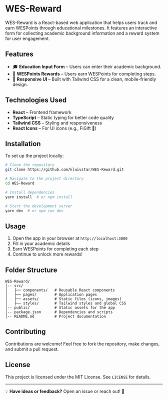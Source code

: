 # WES-Reward

WES-Reward is a React-based web application that helps users track and earn WESPoints through educational milestones. It features an interactive form for collecting academic background information and a reward system for user engagement.

## Features

- 🎓 **Education Input Form** – Users can enter their academic background.
- 🎁 **WESPoints Rewards** – Users earn WESPoints for completing steps.
- 📱 **Responsive UI** – Built with Tailwind CSS for a clean, mobile-friendly design.

## Technologies Used

- **React** – Frontend framework
- **TypeScript** – Static typing for better code quality
- **Tailwind CSS** – Styling and responsiveness
- **React Icons** – For UI icons (e.g., FiGift 🎁)

## Installation

To set up the project locally:

```sh
# Clone the repository
git clone https://github.com/kluivstar/WES-Reward.git

# Navigate to the project directory
cd WES-Reward

# Install dependencies
yarn install  # or npm install

# Start the development server
yarn dev  # or npm run dev
```

## Usage

1. Open the app in your browser at `http://localhost:3000`
2. Fill in your academic details
3. Earn WESPoints for completing each step
4. Continue to unlock more rewards!

## Folder Structure

```
WES-Reward/
│-- src/
│   ├── components/   # Reusable React components
│   ├── pages/        # Application pages
│   ├── assets/       # Static files (icons, images)
│   ├── styles/       # Tailwind styles and global CSS
│-- public/           # Static assets for the app
│-- package.json      # Dependencies and scripts
│-- README.md         # Project documentation
```

## Contributing

Contributions are welcome! Feel free to fork the repository, make changes, and submit a pull request.

## License

This project is licensed under the MIT License. See `LICENSE` for details.

---

💡 **Have ideas or feedback?** Open an issue or reach out! 🚀

